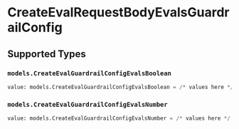 # CreateEvalRequestBodyEvalsGuardrailConfig


## Supported Types

### `models.CreateEvalGuardrailConfigEvalsBoolean`

```python
value: models.CreateEvalGuardrailConfigEvalsBoolean = /* values here */
```

### `models.CreateEvalGuardrailConfigEvalsNumber`

```python
value: models.CreateEvalGuardrailConfigEvalsNumber = /* values here */
```

